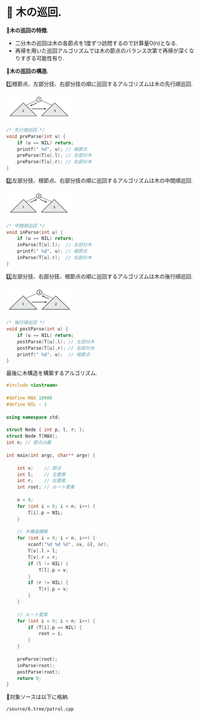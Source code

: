 
# :green_book: 木の巡回.

:pushpin:**木の巡回の特徴.**
- 二分木の巡回は木の各節点を1度ずつ訪問するので計算量O(n)となる.
- 再帰を用いた巡回アルゴリズムでは木の節点のバランス次第で再帰が深くなりすぎる可能性有り.

:pushpin:**木の巡回の構造.**

:one:根節点、左部分技、右部分技の順に巡回するアルゴリズムは木の先行順巡回.

<img src='../.vuepress/public/patroltree-1.png' style='width:35%;' />

```cpp
/* 先行順巡回 */
void preParse(int u) {
    if (u == NIL) return;
    printf(" %d", u); // 根節点
    preParse(T[u].l); // 左部分木
    preParse(T[u].r); // 右部分木
}
```

:two:左部分技、根節点、右部分技の順に巡回するアルゴリズムは木の中間順巡回.

<img src='../.vuepress/public/patroltree-2.png' style='width:35%;' />

```cpp
/* 中間順巡回 */
void inParse(int u) {
    if (u == NIL) return;
    inParse(T[u].l);  // 左部分木
    printf(" %d", u); // 根節点
    inParse(T[u].r);  // 右部分木
}
```

:three:左部分技、右部分技、根節点の順に巡回するアルゴリズムは木の後行順巡回.

<img src='../.vuepress/public/patroltree-3.png' style='width:35%;' />

```cpp
/* 後行順巡回 */
void postParse(int u) {
    if (u == NIL) return;
    postParse(T[u].l); // 左部分木
    postParse(T[u].r); // 右部分木
    printf(" %d", u);  // 根節点
}
```
最後に木構造を構築するアルゴリズム.
```cpp
#include <iostream>

#define MAX 10000
#define NIL - 1

using namespace std;

struct Node { int p, l, r; };
struct Node T[MAX];
int n; // 節点の数

int main(int argc, char** argv) {
    
    int v;    // 節点
    int l;    // 左要素
    int r;    // 右要素
    int root; // ルート要素
    
    n = 9;
    for (int i = 0; i < n; i++) {
        T[i].p = NIL;
    }
    
    // 木構造構築
    for (int i = 0; i < n; i++) {
        scanf("%d %d %d", &v, &l, &r);
        T[v].l = l;
        T[v].r = r;
        if (l != NIL) {
            T[l].p = v;
        }
        if (r != NIL) {
            T[r].p = v;
        }
    }
    
    // ルート要素
    for (int i = 0; i < n; i++) {
        if (T[i].p == NIL) {
            root = i;
        }
    }
    
    preParse(root);
    inParse(root);
    postParse(root);
    return 0;
}
```

:mag_right:対象ソースは以下に格納.
```
/source/6.tree/patrol.cpp
```